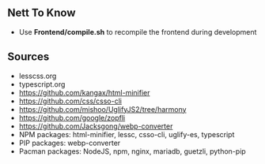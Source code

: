 ## Nett To Know
- Use **Frontend/compile.sh** to recompile the frontend during development

## Sources  
- lesscss.org  
- typescript.org  
- https://github.com/kangax/html-minifier  
- https://github.com/css/csso-cli  
- https://github.com/mishoo/UglifyJS2/tree/harmony  
- https://github.com/google/zopfli  
- https://github.com/Jacksgong/webp-converter  
- NPM packages: html-minifier, lessc, csso-cli, uglify-es, typescript   
- PIP packages: webp-converter
- Pacman packages: NodeJS, npm, nginx, mariadb, guetzli, python-pip
